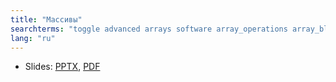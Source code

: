 ```yaml
---
title: "Массивы"
searchterms: "toggle advanced arrays software array_operations array_block read write"
lang: "ru"
---
```

 <ul>
 <li class="ng-binding">Slides:
 <a href="ProgrammingLessons/advanced/Arrays.pptx">PPTX</a>,
 <a href="ProgrammingLessons/advanced/Arrays.pdf">PDF</a>
 </li>
 </ul>
